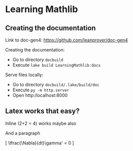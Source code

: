 # Learning Mathlib




## Creating the documentation

Link to doc-gen4: https://github.com/leanprover/doc-gen4

Creating the documentation:
- Go to directory `docbuild`
- Execute `lake build LearningMathlib:docs`

Serve files locally:
- Go to directory `docbuild/.lake/build/doc`
- Execute `py -m http.server`
- Open http:/localhost:8000

## Latex works that easy?

Inline \(2+2 = 4\) works maybe also

And a paragraph

\[ \tfrac{\Nabla}{dt}\gamma' = 0 \]
